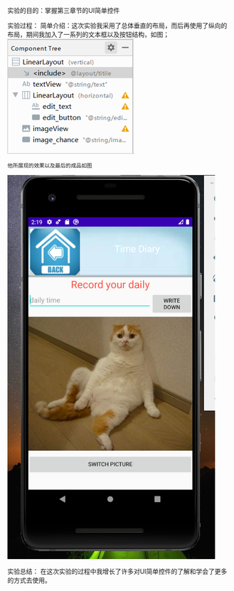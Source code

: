 实验的目的：掌握第三章节的UI简单控件


实验过程：
	简单介绍：这次实验我采用了总体垂直的布局，而后再使用了纵向的布局，期间我加入了一系列的文本框以及按钮结构，如图；
![img](homework_3_picture/1.png) 

	他所展现的效果以及最后的成品如图
![img](homework_3_picture/2.png)


实验总结：
	在这次实验的过程中我增长了许多对UI简单控件的了解和学会了更多的方式去使用。

